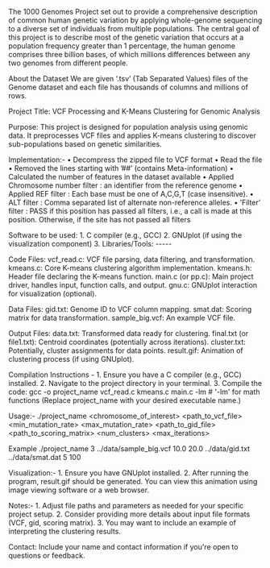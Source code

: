 The 1000 Genomes Project set out to provide a comprehensive description of common human genetic
variation by applying whole-genome sequencing to a diverse set of individuals from multiple populations.
The central goal of this project is to describe most of the genetic variation that occurs at a population frequency greater
than 1 percentage, the human genome comprises three billion bases, of which millions differences between any two
genomes from different people.

About the Dataset
    We are given ‘.tsv’ (Tab Separated Values) files of the Genome dataset and each file has thousands of columns and millions of rows.

Project Title: VCF Processing and K-Means Clustering for Genomic Analysis

Purpose:
    This project is designed for population analysis using genomic data. It preprocesses VCF files and applies K-means clustering to discover
    sub-populations based on genetic similarities.

Implementation:-
    • Decompress the zipped file to VCF format
    • Read the file
    • Removed the lines starting with ’##’ (contains Meta-information)
    • Calculated the number of features in the dataset available
    • Applied Chromosome number filter : an identifier from the reference genome
    • Applied REF filter : Each base must be one of A,C,G,T (case insensitive).
    • ALT filter : Comma separated list of alternate non-reference alleles.
    • ’Filter’ filter : PASS if this position has passed all filters, i.e., a call is made at this position. Otherwise, if the site
        has not passed all filters

Software to be used:
    1. C compiler (e.g., GCC)
    2. GNUplot (if using the visualization component)
    3. Libraries/Tools:
    -----

Code Files:
    vcf_read.c: VCF file parsing, data filtering, and transformation.
    kmeans.c: Core K-means clustering algorithm implementation.
    kmeans.h: Header file declaring the K-means function.
    main.c (or pp.c): Main project driver, handles input, function calls, and output.
    gnu.c: GNUplot interaction for visualization (optional).

Data Files:
    gid.txt: Genome ID to VCF column mapping.
    smat.dat: Scoring matrix for data transformation.
    sample_big.vcf: An example VCF file.

Output Files:
    data.txt: Transformed data ready for clustering.
    final.txt (or file1.txt): Centroid coordinates (potentially across iterations).
    cluster.txt: Potentially, cluster assignments for data points.
    result.gif: Animation of clustering process (if using GNUplot).

Compilation Instructions - 
    1. Ensure you have a C compiler (e.g., GCC) installed.
    2. Navigate to the project directory in your terminal.
    3. Compile the code:
        gcc -o project_name vcf_read.c kmeans.c main.c -lm  # '-lm' for math functions
        (Replace project_name with your desired executable name.)

Usage:-
    ./project_name <chromosome_of_interest> <path_to_vcf_file> <min_mutation_rate> <max_mutation_rate> <path_to_gid_file> <path_to_scoring_matrix> <num_clusters> <max_iterations> 

Example
    ./project_name 3 ../data/sample_big.vcf 10.0 20.0 ../data/gid.txt ../data/smat.dat 5 100

Visualization:-
    1. Ensure you have GNUplot installed.
    2. After running the program, result.gif should be generated. You can view this animation using image viewing software or a web browser.

Notes:-
    1. Adjust file paths and parameters as needed for your specific project setup.
    2. Consider providing more details about input file formats (VCF, gid, scoring matrix).
    3. You may want to include an example of interpreting the clustering results.

Contact:
    Include your name and contact information if you're open to questions or feedback.

